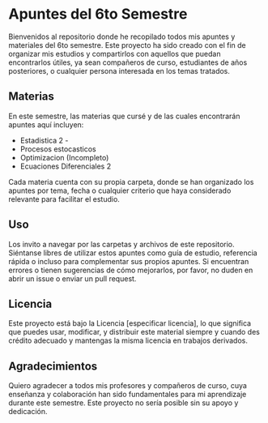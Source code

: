# Apuntes del 6to Semestre

Bienvenidos al repositorio donde he recopilado todos mis apuntes y materiales del 6to semestre. Este proyecto ha sido creado con el fin de organizar mis estudios y compartirlos con aquellos que puedan encontrarlos útiles, ya sean compañeros de curso, estudiantes de años posteriores, o cualquier persona interesada en los temas tratados.

## Materias

En este semestre, las materias que cursé y de las cuales encontrarán apuntes aquí incluyen:

- Estadistica 2 -
- Procesos estocasticos
- Optimizacion (Incompleto)
- Ecuaciones Diferenciales 2

Cada materia cuenta con su propia carpeta, donde se han organizado los apuntes por tema, fecha o cualquier criterio que haya considerado relevante para facilitar el estudio.

## Uso

Los invito a navegar por las carpetas y archivos de este repositorio. Siéntanse libres de utilizar estos apuntes como guía de estudio, referencia rápida o incluso para complementar sus propios apuntes. Si encuentran errores o tienen sugerencias de cómo mejorarlos, por favor, no duden en abrir un issue o enviar un pull request.

## Licencia

Este proyecto está bajo la Licencia [especificar licencia], lo que significa que puedes usar, modificar, y distribuir este material siempre y cuando des crédito adecuado y mantengas la misma licencia en trabajos derivados.

## Agradecimientos

Quiero agradecer a todos mis profesores y compañeros de curso, cuya enseñanza y colaboración han sido fundamentales para mi aprendizaje durante este semestre. Este proyecto no sería posible sin su apoyo y dedicación.
